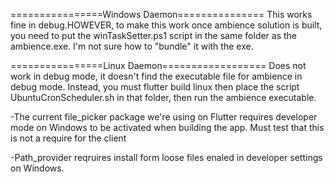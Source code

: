 ================Windows Daemon===============
This works fine in debug.HOWEVER, to make this work once ambience solution is built, you need to put the winTaskSetter.ps1 script in the same folder as the ambience.exe. I'm not sure how to "bundle" it with the exe.

================Linux Daemon==================
Does not work in debug mode, it doesn't find the executable file for ambience in debug mode. Instead, you must flutter build linux then place the script UbuntuCronScheduler.sh in that folder, then run the ambience executable. 

-The current file_picker package we're using on Flutter requires developer mode on Windows to be activated when building the app. Must test that this is not a require for the client

-Path_provider reqruires install form loose files enaled in developer settings on Windows.
